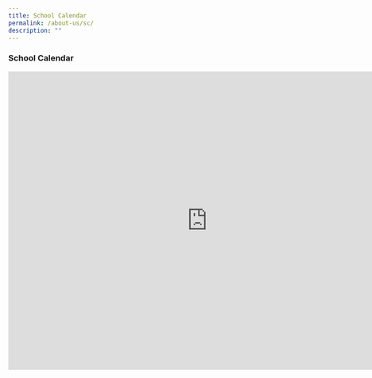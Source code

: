 ```yaml
---
title: School Calendar
permalink: /about-us/sc/
description: ""
---
```

### School Calendar



<iframe src="https://calendar.google.com/calendar/embed?src=ganengsengprimary%40gmail.com&amp;ctz=Asia%2FSingapore" style="border: 0" width="800" height="600" frameborder="0" scrolling="no"></iframe>